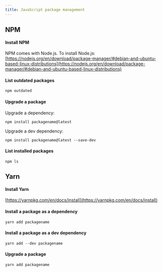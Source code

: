 ```yaml
---
title: JavaScript package management
---
```


## NPM

#### Install NPM
NPM comes with Node.js. To install Node.js:
[https://nodejs.org/en/download/package-manager/#debian-and-ubuntu-based-linux-distributions](https://nodejs.org/en/download/package-manager/#debian-and-ubuntu-based-linux-distributions)


#### List outdated packages

    npm outdated


#### Upgrade a package
Upgrade a dependency:

    npm install packagename@latest

Upgrade a dev dependency:

    npm install packagename@latest --save-dev


#### List installed packages

    npm ls



## Yarn

#### Install Yarn
[https://yarnpkg.com/en/docs/install](https://yarnpkg.com/en/docs/install)


#### Install a package as a dependency

    yarn add packagename


#### Install a package as a dev dependency

    yarn add --dev packagename


#### Upgrade a package

    yarn add packagename
